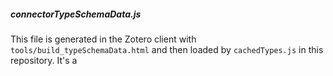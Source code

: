 ##### connectorTypeSchemaData.js

This file is generated in the Zotero client with `tools/build_typeSchemaData.html`
and then loaded by `cachedTypes.js` in this repository. It's a 